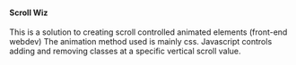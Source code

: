 #### Scroll Wiz

This is a solution to creating scroll controlled animated elements (front-end webdev)
The animation method used is mainly css.
Javascript controls adding and removing classes at a specific vertical scroll value.
